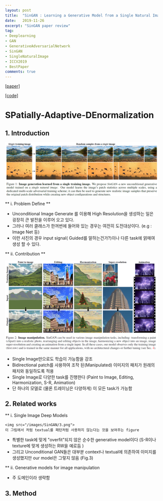 ```yaml
---
layout: post
title:  "SinGAN : Learning a Generative Model from a Single Natural Image"
date:   2019-11-26
excerpt: "SinGAN paper review"
tag:
- Deeplearning
- GAN 
- GenerativeAdversarialNetwork
- SinGAN
- SingleNaturalImage
- ICCV2019
- BestPaper
comments: true
---
```


[[paper]](https://arxiv.org/abs/1905.01164)

[[code]](https://github.com/tamarott/SinGAN)

SPatially-Adaptive-DEnormalization
==================================

## 1. Introduction
<img src="/images/SinGAN/1.png">

** i. Problem Define **

- Unconditional Image Generate 를 이용해 High Resolution을 생성하는 일은 굉장히 큰 발전을 이루어 오고 있다.
- 그러나 여러 클래스가 한꺼번에 들어와 있는 경우는 여전히 도전대상이다. (e.g : Image Net 등)
- 이런 사진의 경우 input signal( Guided를 말하는건가?)이나 다른 task에 얽매여 생성 할 수 있다.



** ii. Contribution **

<img src="/images/SinGAN/2.png">

- Single Image만으로도 학습이 가능함을 강조
- Bidirectional patch를 사용하여 조작 된(Manipulated) 이미지의 패치가 원래의 패치와 동일하도록 적용
- Single Image로 다양한 task를 진행한다 (Paint to Image, Editing, Harmonization, S-R, Animation)
- 단 하나의 모델로 (물론 트레이닝은 다양하게) 이 모든 task가 가능함


## 2. Related works

** i. Single Image Deep Models

	<img src="/images/SinGAN/3.png">
	이 그림에서 처럼 textual를 패턴처럼 사용하지 않는다는 것을 보여주는 figure

- 특별한 task에 맞게 "overfit"되지 않은 순수한 generative model이다 (S-R이나 texture에 맞게 생성하는 RW을 예로듬 )
- 그리고 Unconditional GAN들은 대부분 context나 textual에 의존하여 이미지를 생성했지만 our model은 그렇지 않음 (Fig.3)

** ii. Generative models for image manipulation

- 주 도메인이라 생략함

## 3. Method

    
